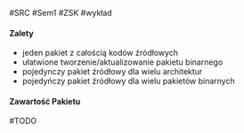 #SRC #Sem1 #ZSK #wykład 

#### Zalety
- jeden pakiet z całością kodów źródłowych
- ułatwione tworzenie/aktualizowanie pakietu binarnego
- pojedynczy pakiet źródłowy dla wielu architektur
- pojedyńczy pakiet źródłowy dla wielu pakietów binarnych
#### Zawartość Pakietu
#TODO 
